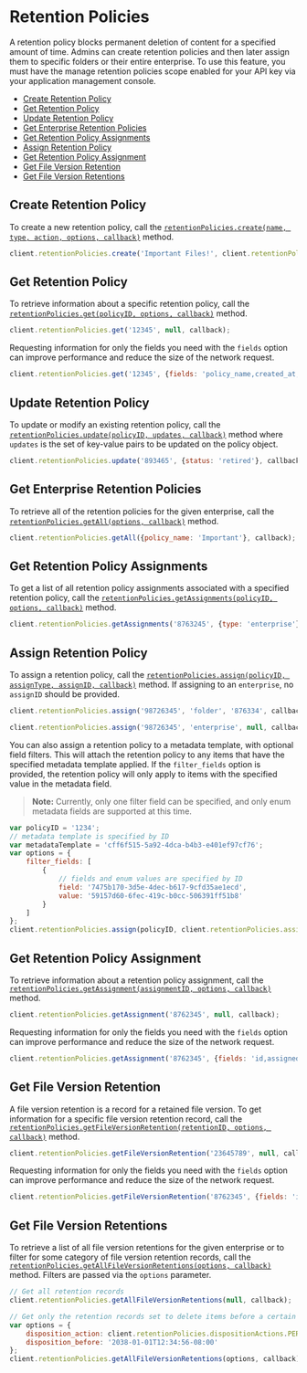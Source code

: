Retention Policies
==================

A retention policy blocks permanent deletion of content for a specified amount of time.
Admins can create retention policies and then later assign them to specific folders or
their entire enterprise. To use this feature, you must have the manage retention
policies scope enabled for your API key via your application management console.

<!-- START doctoc generated TOC please keep comment here to allow auto update -->
<!-- DON'T EDIT THIS SECTION, INSTEAD RE-RUN doctoc TO UPDATE -->


- [Create Retention Policy](#create-retention-policy)
- [Get Retention Policy](#get-retention-policy)
- [Update Retention Policy](#update-retention-policy)
- [Get Enterprise Retention Policies](#get-enterprise-retention-policies)
- [Get Retention Policy Assignments](#get-retention-policy-assignments)
- [Assign Retention Policy](#assign-retention-policy)
- [Get Retention Policy Assignment](#get-retention-policy-assignment)
- [Get File Version Retention](#get-file-version-retention)
- [Get File Version Retentions](#get-file-version-retentions)

<!-- END doctoc generated TOC please keep comment here to allow auto update -->

Create Retention Policy
-----------------------

To create a new retention policy, call the [`retentionPolicies.create(name, type, action, options, callback)`](http://opensource.box.com/box-node-sdk/jsdoc/RetentionPolicies.html#create)
method.

```js
client.retentionPolicies.create('Important Files!', client.retentionPolicies.policyTypes.INDEFINITE, client.retentionPolicies.dispositionActions.REMOVE_RETENTION, null, callback);
```

Get Retention Policy
--------------------

To retrieve information about a specific retention policy, call the [`retentionPolicies.get(policyID, options, callback)`](http://opensource.box.com/box-node-sdk/jsdoc/RetentionPolicies.html#get)
method.

```js
client.retentionPolicies.get('12345', null, callback);
```

Requesting information for only the fields you need with the `fields` option
can improve performance and reduce the size of the network request.

```js
client.retentionPolicies.get('12345', {fields: 'policy_name,created_at,created_by'}, callback);
```

Update Retention Policy
-----------------------

To update or modify an existing retention policy, call the [`retentionPolicies.update(policyID, updates, callback)`](http://opensource.box.com/box-node-sdk/jsdoc/RetentionPolicies.html#update)
method where `updates` is the set of key-value pairs to be updated on the policy object.

```js
client.retentionPolicies.update('893465', {status: 'retired'}, callback);
```

Get Enterprise Retention Policies
---------------------------------

To retrieve all of the retention policies for the given enterprise, call the [`retentionPolicies.getAll(options, callback)`](http://opensource.box.com/box-node-sdk/jsdoc/RetentionPolicies.html#getAll) method.

```js
client.retentionPolicies.getAll({policy_name: 'Important'}, callback);
```

Get Retention Policy Assignments
--------------------------------

To get a list of all retention policy assignments associated with a specified retention policy,
call the [`retentionPolicies.getAssignments(policyID, options, callback)`](http://opensource.box.com/box-node-sdk/jsdoc/RetentionPolicies.html#getAssignments)
method.

```js
client.retentionPolicies.getAssignments('8763245', {type: 'enterprise'}, callback);
```

Assign Retention Policy
-----------------------

To assign a retention policy, call the [`retentionPolicies.assign(policyID, assignType, assignID, callback)`](http://opensource.box.com/box-node-sdk/jsdoc/RetentionPolicies.html#assign)
method.  If assigning to an `enterprise`, no `assignID` should be provided.

```js
client.retentionPolicies.assign('98726345', 'folder', '876334', callback);
```

```js
client.retentionPolicies.assign('98726345', 'enterprise', null, callback);
```

You can also assign a retention policy to a metadata template, with optional field filters.
This will attach the retention policy to any items that have the specified metadata template
applied.  If the `filter_fields` option is provided, the retention policy will only apply to
items with the specified value in the metadata field.

> __Note:__ Currently, only one filter field can be specified, and only enum metadata fields
> are supported at this time.

```js
var policyID = '1234';
// metadata template is specified by ID
var metadataTemplate = 'cff6f515-5a92-4dca-b4b3-e401ef97cf76';
var options = {
	filter_fields: [
		{
			// fields and enum values are specified by ID
			field: '7475b170-3d5e-4dec-b617-9cfd35ae1ecd',
			value: '59157d60-6fec-419c-b0cc-506391ff51b8'
		}
	]
};
client.retentionPolicies.assign(policyID, client.retentionPolicies.assignmentTypes.METADATA, metadataTemplate, options, callback);
```

Get Retention Policy Assignment
-------------------------------

To retrieve information about a retention policy assignment, call the
[`retentionPolicies.getAssignment(assignmentID, options, callback)`](http://opensource.box.com/box-node-sdk/jsdoc/RetentionPolicies.html#getAssignment)
method.

```js
client.retentionPolicies.getAssignment('8762345', null, callback);
```

Requesting information for only the fields you need with the `fields` option
can improve performance and reduce the size of the network request.

```js
client.retentionPolicies.getAssignment('8762345', {fields: 'id,assigned_by,assigned_at'}, callback);
```

Get File Version Retention
--------------------------

A file version retention is a record for a retained file version.  To get information
for a specific file version retention record, call the
[`retentionPolicies.getFileVersionRetention(retentionID, options, callback)`](http://opensource.box.com/box-node-sdk/jsdoc/RetentionPolicies.html#getFileVersionRetention)
method.

```js
client.retentionPolicies.getFileVersionRetention('23645789', null, callback);
```

Requesting information for only the fields you need with the `fields` option
can improve performance and reduce the size of the network request.

```js
client.retentionPolicies.getFileVersionRetention('8762345', {fields: 'id,winning_retention_policy'}, callback);
```

Get File Version Retentions
---------------------------

To retrieve a list of all file version retentions for the given enterprise or to filter for
some category of file version retention records, call the
[`retentionPolicies.getAllFileVersionRetentions(options, callback)`](http://opensource.box.com/box-node-sdk/jsdoc/RetentionPolicies.html#getAllFileVersionRetentions)
method.  Filters are passed via the `options` parameter.

```js
// Get all retention records
client.retentionPolicies.getAllFileVersionRetentions(null, callback);
```

```js
// Get only the retention records set to delete items before a certain date
var options = {
	disposition_action: client.retentionPolicies.dispositionActions.PERMANENTLY_DELETE,
	disposition_before: '2038-01-01T12:34:56-08:00'
};
client.retentionPolicies.getAllFileVersionRetentions(options, callback);
```
